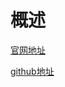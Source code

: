 # 概述
[官网地址](https://labs.mwrinfosecurity.com/tools/drozer/)

[github地址](https://github.com/mwrlabs/drozer)
